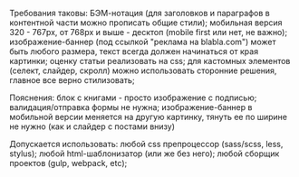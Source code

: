 Требования таковы:
БЭМ-нотация (для заголовков и параграфов в контентной части можно прописать общие стили);
мобильная версия 320 - 767px, от 768px и выше - десктоп (mobile first или нет, не важно);
изображение-баннер (под ссылкой "реклама на blabla.com") может быть любого размера, текст всегда должен начинаться от края картинки;
оценку статьи реализовать на css;
для кастомных элементов (селект, слайдер, скролл) можно использовать сторонние решения, главное все верно стилизовать;

Пояснения:
блок с книгами - просто изображение с подписью;
валидация/отправка формы не нужна;
изображение-баннер в мобильной версии меняется на другую картинку, тянуть ее по ширине не нужно (как и слайдер с постами внизу)

Допускается использовать:
любой css препроцессор (sass/scss, less, stylus);
любой html-шаблонизатор (или же без него);
любой сборщик проектов (gulp, webpack, etc);